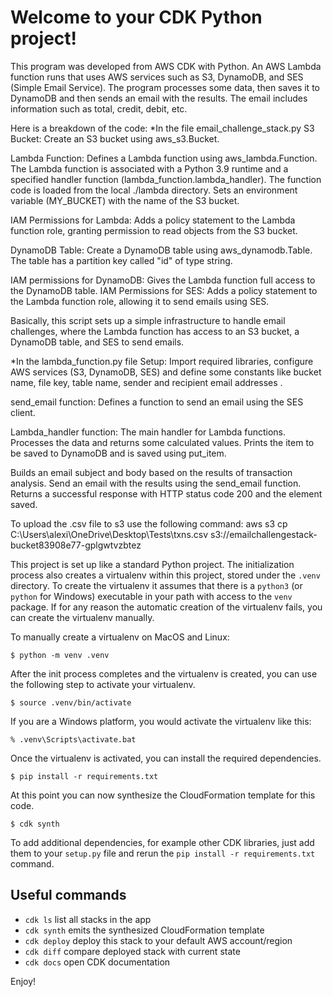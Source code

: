 
# Welcome to your CDK Python project!

This program was developed from AWS CDK with Python. An AWS Lambda function runs that uses AWS services such as S3, DynamoDB, and SES (Simple Email Service).
The program processes some data, then saves it to DynamoDB and then sends an email with the results. The email includes information such as total, credit, debit, etc.

Here is a breakdown of the code:
*In the file email_challenge_stack.py
S3 Bucket: Create an S3 bucket using aws_s3.Bucket.

Lambda Function: Defines a Lambda function using aws_lambda.Function. The Lambda function is associated with a Python 3.9 runtime and a specified handler function (lambda_function.lambda_handler).
The function code is loaded from the local ./lambda directory.
Sets an environment variable (MY_BUCKET) with the name of the S3 bucket.

IAM Permissions for Lambda: Adds a policy statement to the Lambda function role, granting permission to read objects from the S3 bucket.

DynamoDB Table: Create a DynamoDB table using aws_dynamodb.Table. The table has a partition key called "id" of type string.

IAM permissions for DynamoDB: Gives the Lambda function full access to the DynamoDB table.
IAM Permissions for SES: Adds a policy statement to the Lambda function role, allowing it to send emails using SES.

Basically, this script sets up a simple infrastructure to handle email challenges, where the Lambda function has access to an S3 bucket, a DynamoDB table, and SES to send emails.

*In the lambda_function.py file
Setup: Import required libraries, configure AWS services (S3, DynamoDB, SES) and define some constants like bucket name, file key, table name, sender and recipient email addresses .

send_email function: Defines a function to send an email using the SES client.

Lambda_handler function: The main handler for Lambda functions. Processes the data and returns some calculated values.
Prints the item to be saved to DynamoDB and is saved using put_item.

Builds an email subject and body based on the results of transaction analysis. Send an email with the results using the send_email function.
Returns a successful response with HTTP status code 200 and the element saved.

To upload the .csv file to s3 use the following command:
aws s3 cp C:\Users\alexi\OneDrive\Desktop\Tests\txns.csv s3://emailchallengestack-bucket83908e77-gplgwtvzbtez

This project is set up like a standard Python project.  The initialization
process also creates a virtualenv within this project, stored under the `.venv`
directory.  To create the virtualenv it assumes that there is a `python3`
(or `python` for Windows) executable in your path with access to the `venv`
package. If for any reason the automatic creation of the virtualenv fails,
you can create the virtualenv manually.

To manually create a virtualenv on MacOS and Linux:

```
$ python -m venv .venv
```

After the init process completes and the virtualenv is created, you can use the following
step to activate your virtualenv.

```
$ source .venv/bin/activate
```

If you are a Windows platform, you would activate the virtualenv like this:

```
% .venv\Scripts\activate.bat
```

Once the virtualenv is activated, you can install the required dependencies.

```
$ pip install -r requirements.txt
```

At this point you can now synthesize the CloudFormation template for this code.

```
$ cdk synth
```

To add additional dependencies, for example other CDK libraries, just add
them to your `setup.py` file and rerun the `pip install -r requirements.txt`
command.

## Useful commands

 * `cdk ls`          list all stacks in the app
 * `cdk synth`       emits the synthesized CloudFormation template
 * `cdk deploy`      deploy this stack to your default AWS account/region
 * `cdk diff`        compare deployed stack with current state
 * `cdk docs`        open CDK documentation

Enjoy!
